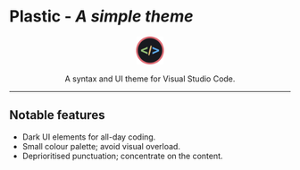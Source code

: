 # Plastic - _A simple theme_

<div style="text-align:center">
<img src="icon.svg" style="width:50px; height:50px;" alt="Plastic Logo" />

A syntax and UI theme for Visual Studio Code.
</div>

---

## Notable features

* Dark UI elements for all-day coding.
* Small colour palette; avoid visual overload.
* Deprioritised punctuation; concentrate on the content.
